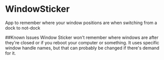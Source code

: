 # WindowSticker
App to remember where your window positions are when switching from a dock to not-dock


##Known Issues
Window Sticker won't remember where windows are after they're closed or if you reboot your computer or something. It uses specific window handle names, but that can probably be changed if there's demand for it. 